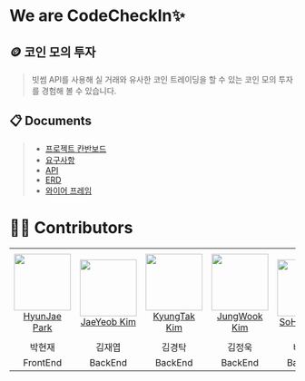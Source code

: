 # We are CodeCheckIn✨

## 🪙 코인 모의 투자
>빗썸 API를 사용해 실 거래와 유사한 코인 트레이딩을 할 수 있는 코인 모의 투자를 경험해 볼 수 있습니다.

## 📋 Documents
>- [프로젝트 칸반보드](https://github.com/radic2510/Team-CodeCheckIn/projects/1) <br/>
>- [요구사항](https://www.notion.so/c20bd54d2a6e485184fbc9a9733b7d4a) <br/>
>- [API](https://www.notion.so/API-Document-c84ed72395714d18bb33be6859372f7c) <br/>
>- [ERD](https://www.erdcloud.com/d/BrbbJdaMbH5yp38gh) <br/>
>- [와이어 프레임](https://www.figma.com/proto/7usxJCuyjYt1Dv8Cd6mC5D/%EB%B9%84%ED%8A%B8%EC%BD%94%EC%9D%B8-%EB%AA%A8%EC%9D%98%ED%88%AC%EC%9E%90?node-id=10%3A145&scaling=min-zoom&page-id=10%3A144)

# 🧑‍💻 Contributors
<table>
    <tr>
        <td align="center" width="130px" height="160px">
            <a href="https://github.com/J-Bback"><img height="100px" width="100px" src="https://avatars.githubusercontent.com/J-Bback" /></a>
            <br />
            <a href="https://github.com/J-Bback">HyunJae Park</a>
        </td>
        <td align="center" width="130px" height="160px">
            <a href="https://github.com/radic2510"><img height="100px" width="100px" src="https://avatars.githubusercontent.com/radic2510" /></a>
            <br />
            <a href="https://github.com/radic2510">JaeYeob Kim</a>
        </td>
        <td align="center" width="130px" height="160px">
            <a href="https://github.com/tak6831"><img height="100px" width="100px" src="https://avatars.githubusercontent.com/tak6831" /></a>
            <br />
            <a href="https://github.com/tak6831">KyungTak Kim</a>
        </td>
        <td align="center" width="130px" height="160px">
            <a href="https://github.com/kjwjw95"><img height="100px" width="100px" src="https://avatars.githubusercontent.com/kjwjw95" /></a>
            <br />
            <a href="https://github.com/kjwjw95">JungWook Kim</a>
        </td>
        <td align="center" width="130px" height="160px">
            <a href="https://github.com/qpyu66"><img height="100px" width="100px" src="https://avatars.githubusercontent.com/qpyu66" /></a>
            <br />
            <a href="https://github.com/qpyu66">SoHyun Bae</a>
        </td>
    </tr>
    <tr>
       <td align="center">
         박현재
       </td>
       <td align="center">
         김재엽
       </td>
      <td align="center">
         김경탁
      </td>
      <td align="center">
         김정욱
      </td>
      <td align="center">
         배소현
      </td>
    </tr>
    <tr>
      <td align="center">
         FrontEnd
       </td>
      <td align="center">
         BackEnd
      </td>
      <td align="center">
         BackEnd
      </td>
      <td align="center">
         BackEnd
      </td>
      <td align="center">
         BackEnd
      </td>
    </tr>
</table>
